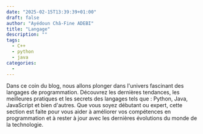 ```yaml
---
date: "2025-02-15T13:39:39+01:00"
draft: false
author: "Ayédoun Châ-Fine ADEBI"
title: "Langage"
description: ""
tags:
  - C++
  - python
  - java
categories:
  -
---
```


Dans ce coin du blog, nous allons plonger dans l'univers fascinant des
langages de programmation.
Découvrez les dernières tendances, les meilleures pratiques et les
secrets des langages tels que :
Python, Java, JavaScript et bien d'autres.
Que vous soyez débutant ou expert, cette section est faite pour vous aider à améliorer
vos compétences en programmation et à rester à jour avec les dernières
évolutions du monde de la technologie.

